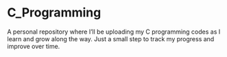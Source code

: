 # C_Programming
A personal repository where I’ll be uploading my C programming codes as I learn and grow along the way. Just a small step to track my progress and improve over time.
